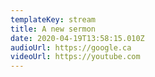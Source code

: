 ```yaml
---
templateKey: stream
title: A new sermon
date: 2020-04-19T13:58:15.010Z
audioUrl: https://google.ca
videoUrl: https://youtube.com
---
```

